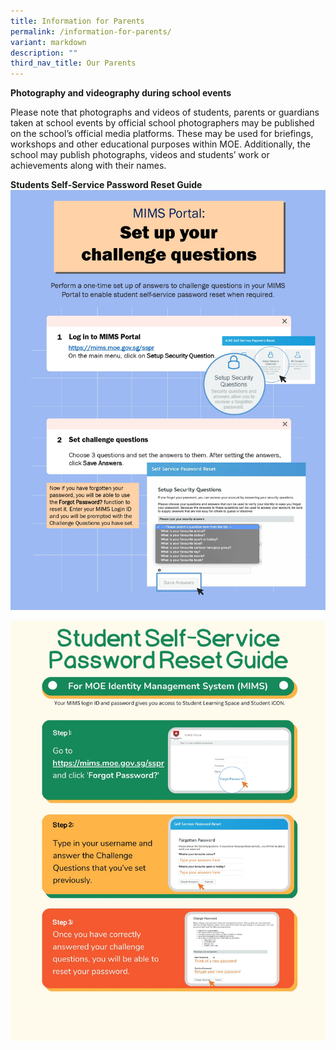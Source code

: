 ```yaml
---
title: Information for Parents
permalink: /information-for-parents/
variant: markdown
description: ""
third_nav_title: Our Parents
---
```

**Photography and videography during school events**

Please note that photographs and videos of students, parents or guardians taken at school events by official school photographers may be published on the school’s official media platforms. These may be used for briefings, workshops and other educational purposes within MOE. Additionally, the school may publish photographs, videos and students’ work or achievements along with their names.

**Students Self-Service Password Reset Guide**
![](/images/Posters_MIMS_SSPR_Guide_page_0001.jpg)

![](/images/Posters_MIMS_SSPR_Guide_page_0002.jpg)

